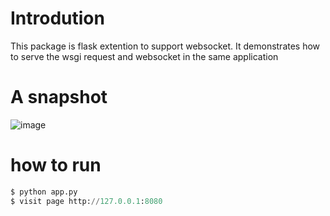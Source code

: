 # Introdution
This package is flask extention to support websocket.
It demonstrates how to serve the wsgi request and websocket in the same application

# A snapshot

![image](https://user-images.githubusercontent.com/5534923/140528317-2c3319fd-8986-44ad-a5db-2d56d2a0c97a.png)


# how to run

```python
$ python app.py
$ visit page http://127.0.0.1:8080
```
